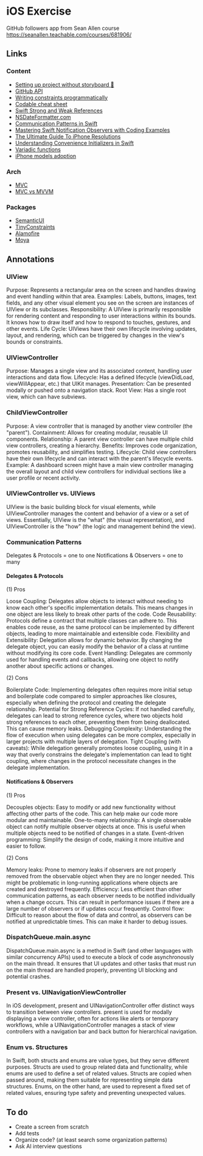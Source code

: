 # iOS Exercise

GitHub followers app from Sean Allen course
https://seanallen.teachable.com/courses/681906/

## Links

### Content

- [Setting up project without storyboard 📱](https://dev.to/markmatute/ios-swift-setting-up-project-without-storyboard-45al)
- [GitHub API](https://docs.github.com/pt/rest?apiVersion=2022-11-28)
- [Writing constraints programmatically](https://www.avanderlee.com/swift/auto-layout-programmatically/)
- [Codable cheat sheet](https://www.hackingwithswift.com/articles/119/codable-cheat-sheet)
- [Swift Strong and Weak References](https://www.programiz.com/swift-programming/strong-weak-reference)
- [NSDateFormatter.com](https://www.nsdateformatter.com/)
- [Communication Patterns in Swift](https://medium.com/@hakanor/communication-patterns-in-swift-0725041ad409)
- [Mastering Swift Notification Observers with Coding Examples](https://vikramios.medium.com/swift-notification-observers-bbc5b86a7781)
- [The Ultimate Guide To iPhone Resolutions](https://www.paintcodeapp.com/news/ultimate-guide-to-iphone-resolutions)
- [Understanding Convenience Initializers in Swift](https://medium.com/@harshaag99/understanding-convenience-initializers-in-swift-a6d169ed3ed1)
- [Variadic functions](https://www.hackingwithswift.com/sixty/5/7/variadic-functions)
- [iPhone models adoption](https://mixpanel.com/trends/#)

### Arch

- [MVC](https://developer.apple.com/library/archive/documentation/General/Conceptual/DevPedia-CocoaCore/MVC.html)
- [MVC vs MVVM](https://www.netguru.com/blog/mvc-vs-mvvm-on-ios-differences-with-examples)

### Packages

- [SemanticUI](https://github.com/cocoacontrols/SemanticUI)
- [TinyConstraints](https://github.com/roberthein/TinyConstraints)
- [Alamofire](https://github.com/Alamofire/Alamofire)
- [Moya](https://github.com/Moya/Moya)

## Annotations

### UIView
Purpose:
Represents a rectangular area on the screen and handles drawing and event handling within that area. 
Examples:
Labels, buttons, images, text fields, and any other visual element you see on the screen are instances of UIView or its subclasses. 
Responsibility:
A UIView is primarily responsible for rendering content and responding to user interactions within its bounds. It knows how to draw itself and how to respond to touches, gestures, and other events. 
Life Cycle:
UIViews have their own lifecycle involving updates, layout, and rendering, which can be triggered by changes in the view's bounds or constraints. 

### UIViewController 
Purpose: Manages a single view and its associated content, handling user interactions and data flow. 
Lifecycle: Has a defined lifecycle (viewDidLoad, viewWillAppear, etc.) that UIKit manages. 
Presentation: Can be presented modally or pushed onto a navigation stack. 
Root View: Has a single root view, which can have subviews. 

### ChildViewController 
Purpose: A view controller that is managed by another view controller (the "parent"). 
Containment: Allows for creating modular, reusable UI components. 
Relationship: A parent view controller can have multiple child view controllers, creating a hierarchy. 
Benefits: Improves code organization, promotes reusability, and simplifies testing. 
Lifecycle: Child view controllers have their own lifecycle and can interact with the parent's lifecycle events. 
Example: A dashboard screen might have a main view controller managing the overall layout and child view controllers for individual sections like a user profile or recent activity. 

### UIViewController vs. UIViews
UIView is the basic building block for visual elements, while UIViewController manages the content and behavior of a view or a set of views. Essentially, UIView is the "what" (the visual representation), and UIViewController is the "how" (the logic and management behind the view). 

### Communication Patterns
Delegates & Protocols = one to one
Notifications & Observers = one to many

#### Delegates & Protocols
(1) Pros

Loose Coupling:
Delegates allow objects to interact without needing to know each other's specific implementation details. This means changes in one object are less likely to break other parts of the code. 
Code Reusability:
Protocols define a contract that multiple classes can adhere to. This enables code reuse, as the same protocol can be implemented by different objects, leading to more maintainable and extensible code. 
Flexibility and Extensibility:
Delegation allows for dynamic behavior. By changing the delegate object, you can easily modify the behavior of a class at runtime without modifying its core code. 
Event Handling:
Delegates are commonly used for handling events and callbacks, allowing one object to notify another about specific actions or changes. 

(2) Cons

Boilerplate Code:
Implementing delegates often requires more initial setup and boilerplate code compared to simpler approaches like closures, especially when defining the protocol and creating the delegate relationship. 
Potential for Strong Reference Cycles:
If not handled carefully, delegates can lead to strong reference cycles, where two objects hold strong references to each other, preventing them from being deallocated. This can cause memory leaks. 
Debugging Complexity:
Understanding the flow of execution when using delegates can be more complex, especially in larger projects with multiple layers of delegation. 
Tight Coupling (with caveats):
While delegation generally promotes loose coupling, using it in a way that overly constrains the delegate's implementation can lead to tight coupling, where changes in the protocol necessitate changes in the delegate implementation. 

#### Notifications & Observers 
(1) Pros

Decouples objects: Easy to modify or add new functionality without affecting other parts of the code. This can help make our code more modular and maintainable.
One-to-many relationship: A single observable object can notify multiple observer objects at once. This is useful when multiple objects need to be notified of changes in a state.
Event-driven programming: Simplify the design of code, making it more intuitive and easier to follow.

(2) Cons

Memory leaks: Prone to memory leaks if observers are not properly removed from the observable object when they are no longer needed. This might be problematic in long-running applications where objects are created and destroyed frequently.
Efficiency: Less efficient than other communication patterns, as each observer needs to be notified individually when a change occurs. This can result in performance issues if there are a large number of observers or if updates occur frequently.
Control flow: Difficult to reason about the flow of data and control, as observers can be notified at unpredictable times. This can make it harder to debug issues.

### DispatchQueue.main.async
DispatchQueue.main.async is a method in Swift (and other languages with similar concurrency APIs) used to execute a block of code asynchronously on the main thread. It ensures that UI updates and other tasks that must run on the main thread are handled properly, preventing UI blocking and potential crashes. 

### Present vs. UINavigationViewController
In iOS development, present and UINavigationController offer distinct ways to transition between view controllers. present is used for modally displaying a view controller, often for actions like alerts or temporary workflows, while a UINavigationController manages a stack of view controllers with a navigation bar and back button for hierarchical navigation. 

### Enum vs. Structures
In Swift, both structs and enums are value types, but they serve different purposes. Structs are used to group related data and functionality, while enums are used to define a set of related values. Structs are copied when passed around, making them suitable for representing simple data structures. Enums, on the other hand, are used to represent a fixed set of related values, ensuring type safety and preventing unexpected values. 

## To do
- Create a screen from scratch
- Add tests
- Organize code? (at least search some organization patterns)
- Ask AI interview questions
